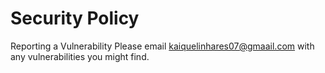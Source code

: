 # Security Policy

Reporting a Vulnerability
Please email kaiquelinhares07@gmaail.com with any vulnerabilities you might find.
